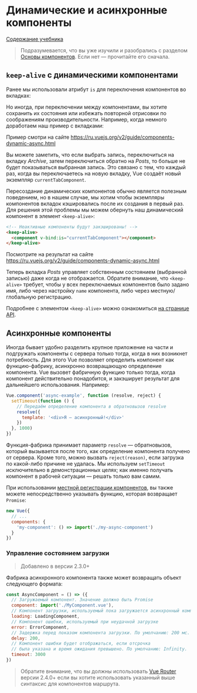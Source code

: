 
# Динамические и асинхронные компоненты

[Содержание учебника](../index.html)

> Подразумевается, что вы уже изучили и разобрались с разделом [Основы компонентов](components.md). Если нет — прочитайте его сначала.

## `keep-alive` с динамическими компонентами

Ранее мы использовали атрибут `is` для переключения компонентов во вкладках:

Но иногда, при переключении между компонентами, вы хотите сохранить их состояния или избежать повторной отрисовки по соображениям производительности. Например, когда немного доработаем наш пример с вкладками:

Пример смотри на сайте https://ru.vuejs.org/v2/guide/components-dynamic-async.html

Вы можете заметить, что если выбрать запись, переключиться на вкладку _Archive_, затем переключиться обратно на _Posts_, то больше не будет показываться выбранная запись. Это связано с тем, что каждый раз, когда вы переключаетесь на новую вкладку, Vue создаёт новый экземпляр `currentTabComponent`.

Пересоздание динамических компонентов обычно является полезным поведением, но в нашем случае, мы хотим чтобы экземпляры компонентов вкладок кэшировались после их создания в первый раз. Для решения этой проблемы мы можем обернуть наш динамический компонент в элемент `<keep-alive>`:

```html
<!-- Неактивные компоненты будут закэшированы! -->
<keep-alive>
  <component v-bind:is="currentTabComponent"></component>
</keep-alive>
```

Посмотрите на результат на сайте https://ru.vuejs.org/v2/guide/components-dynamic-async.html

Теперь вкладка _Posts_ управляет собственным состоянием (выбранной записью) даже когда не отображается.
Обратите внимание, что `<keep-alive>` требует, чтобы у всех переключаемых компонентов было задано имя, либо через настройку `name` компонента, либо через местную/глобальную регистрацию.

Подробнее с элементом `<keep-alive>` можно ознакомиться [на странице API](./api.md#keep-alive).

## Асинхронные компоненты

Иногда бывает удобно разделить крупное приложение на части и подгружать компоненты с сервера только тогда, когда в них возникнет потребность. Для этого Vue позволяет определить компонент как функцию-фабрику, асинхронно возвращающую определение компонента. Vue вызовет фабричную функцию только тогда, когда компонент действительно понадобится, и закэширует результат для дальнейшего использования. Например:

```js
Vue.component('async-example', function (resolve, reject) {
  setTimeout(function () {
    // Передаём определение компонента в обратновызов resolve
    resolve({
      template: '<div>Я — асинхронный!</div>'
    })
  }, 1000)
})
```

Функция-фабрика принимает параметр `resolve` — обратновызов, который вызывается после того, как определение компонента получено от сервера. Кроме того, можно вызвать `reject(reason)`, если загрузка по какой-либо причине не удалась. Мы используем `setTimeout` исключительно в демонстрационных целях; как именно получать компонент в рабочей ситуации — решать только вам самим.

При использовании [местной регистрации компонентов](components-registration.md#Местная-регистрация), вы также можете непосредственно указывать функцию, которая возвращает `Promise`:

```js
new Vue({
  // ...
  components: {
    'my-component': () => import('./my-async-component')
  }
})
```

### Управление состоянием загрузки

> Добавлено в версии 2.3.0+

Фабрика асинхронного компонента также может возвращать объект следующего формата:

```js
const AsyncComponent = () => ({
  // Загружаемый компонент. Значение должно быть Promise
  component: import('./MyComponent.vue'),
  // Компонент загрузки, используемый пока загружается асинхронный компонент
  loading: LoadingComponent,
  // Компонент ошибки, используемый при неудачной загрузке
  error: ErrorComponent,
  // Задержка перед показом компонента загрузки. По умолчанию: 200 мс.
  delay: 200,
  // Компонент ошибки будет отображаться, если отсрочка
  // была указана и время ожидания превышено. По умолчанию: Infinity.
  timeout: 3000
})
```

> Обратите внимание, что вы должны использовать [Vue Router](https://github.com/vuejs/vue-router) версии 2.4.0+ если вы хотите использовать указанный выше синтаксис для компонентов маршрута.
